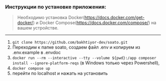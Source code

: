 ### Инструкции по установке приложения:

> Необходимо установка Docker(https://docs.docker.com/get-docker/) 
> и Docker Compose(https://docs.docker.com/compose/) на вашем устройстве.
---

1. `git clone https://github.com/bakhtiyor-dev/soato.git`
2. Переходим к папке soato, создаем файл .env и копируем из .env.example в .envdoc
3. `docker run --rm --interactive --tty --volume ${pwd}:/app composer install --ignore-platform-reqs` (в Windows только через Powershell),
4. `docker compose up`
5. перейти по localhost и нажать на установить
```